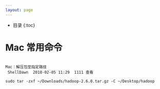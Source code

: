 ```yaml
---
layout: page
---
```

*  目录
{:toc}
# Mac 常用命令

```

Mac：解压包至指定路径
 ShellDawn  2018-02-05 11:29  1111 查看

sudo tar -zxf ~/Downloads/hadoop-2.6.0.tar.gz -C ~/Desktop/hadoop
```

